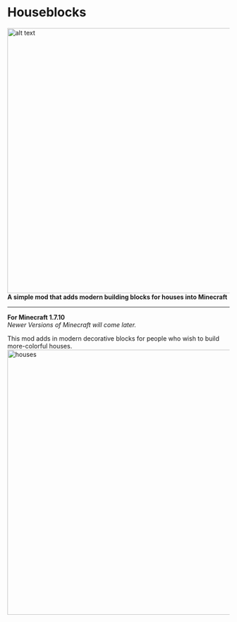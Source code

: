 # Houseblocks
<img src="https://i.imgur.com/JigBCGw.png" alt="alt text" width="600">
<b>A simple mod that adds modern building blocks for houses into Minecraft</b>
<hr>

<b>For Minecraft 1.7.10</b> <br>
<i>Newer Versions of Minecraft will come later.</i>

This mod adds in modern decorative blocks for people who wish to build more-colorful houses.
<img src="https://cdn.discordapp.com/attachments/298925028710285313/719350320278536262/2020-06-07_20.40.52.png" alt="houses" width="600">
